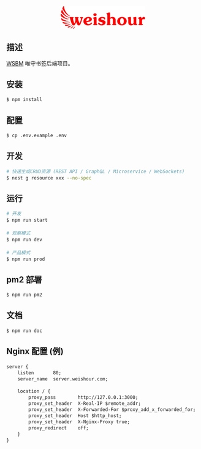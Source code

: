 <p align="center">
  <a href="https://www.weishour.com/" target="blank"><img src="https://github.com/weishour/wsbm-frontend/raw/main/src/assets/images/logo/weishour.svg" width="220" alt="WeiShour Logo" /></a>
</p>

## 描述

[WSBM]() 唯守书签后端项目。

## 安装

```bash
$ npm install
```

## 配置

```bash
$ cp .env.example .env
```

## 开发

```bash
# 快速生成CRUD资源 (REST API / GraphQL / Microservice / WebSockets)
$ nest g resource xxx --no-spec
```

## 运行

```bash
# 开发
$ npm run start

# 观察模式
$ npm run dev

# 产品模式
$ npm run prod
```

## pm2 部署

```bash
$ npm run pm2
```

## 文档

```bash
$ npm run doc
```

## Nginx 配置 (例)

```
server {
    listen       80;
    server_name  server.weishour.com;

    location / {
        proxy_pass        http://127.0.0.1:3000;
        proxy_set_header  X-Real-IP $remote_addr;
        proxy_set_header  X-Forwarded-For $proxy_add_x_forwarded_for;
        proxy_set_header  Host $http_host;
        proxy_set_header  X-Nginx-Proxy true;
        proxy_redirect    off;
    }
}
```
